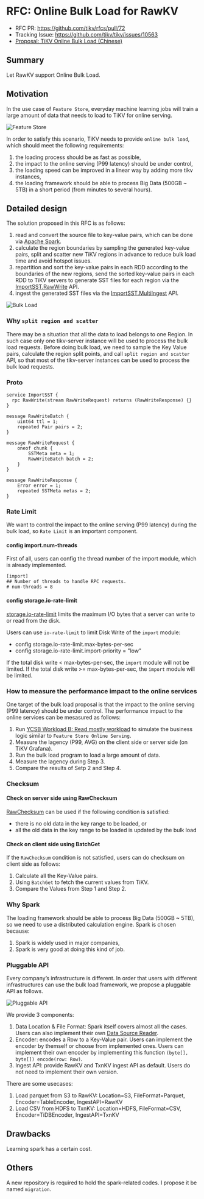 # RFC: Online Bulk Load for RawKV

- RFC PR: https://github.com/tikv/rfcs/pull/72
- Tracking Issue: https://github.com/tikv/tikv/issues/10563
- [Proposal: TiKV Online Bulk Load (Chinese)](https://docs.google.com/document/d/1JggGwmOIMqinz_Q7QkIDHzwS--K_BgJopaxrB8Pzpaw/edit#)

## Summary

Let RawKV support Online Bulk Load.

## Motivation

In the use case of `Feature Store`, everyday machine learning jobs will train a
large amount of data that needs to load to TiKV for online serving.

![Feature Store](../media/feature-store-tikv.png)

In order to satisfy this scenario, TiKV needs to provide `online bulk load`,
which should meet the following requirements:

1. the loading process should be as fast as possible,
2. the impact to the online serving (P99 latency) should be under control,
3. the loading speed can be improved in a linear way by adding more tikv instances,
4. the loading framework should be able to process Big Data (500GB ~ 5TB) in a short period (from minutes to several hours).

## Detailed design

The solution proposed in this RFC is as follows:

1. read and convert the source file to key-value pairs, which can be done via [Apache Spark](https://spark.apache.org/).
2. calculate the region boundaries by sampling the generated key-value pairs, split and scatter new TiKV regions in advance to reduce bulk load time and avoid hotspot issues.
3. repartition and sort the key-value pairs in each RDD according to the boundaries of the new regions, send the sorted key-value pairs in each RDD to TiKV servers to generate SST files for each region via the [ImportSST.RawWrite](#proto) API.
4. ingest the generated SST files via the [ImportSST.MultiIngest](https://github.com/pingcap/kvproto/blob/release-5.0/proto/import_sstpb.proto#L53) API.

![Bulk Load](../media/bulk-load.png)

###  Why `split region and scatter`

There may be a situation that all the data to load belongs to one Region. In such case only one tikv-server instance will be used to process the bulk load requests. Before doing bulk load, we need to sample the Key Value pairs, calculate the region split points, and call `split region and scatter` API, so that most of the tikv-server instances can be used to process the bulk load requests.

### Proto

```
service ImportSST {
  rpc RawWrite(stream RawWriteRequest) returns (RawWriteResponse) {}
}

message RawWriteBatch {
    uint64 ttl = 1;
    repeated Pair pairs = 2;
}

message RawWriteRequest {
    oneof chunk {
        SSTMeta meta = 1;
        RawWriteBatch batch = 2;
    }
}

message RawWriteResponse {
    Error error = 1;
    repeated SSTMeta metas = 2;
}
```

### Rate Limit

We want to control the impact to the online serving (P99 latency) during the bulk load, so `Rate Limit` is an important component.

#### config import.num-threads

First of all, users can config the thread number of the import module, which is already implemented.

```
[import]
## Number of threads to handle RPC requests.
# num-threads = 8
```

#### config storage.io-rate-limit

[storage.io-rate-limit](https://docs.pingcap.com/tidb/stable/tikv-configuration-file#storageio-rate-limit) limits the maximum I/O bytes that a server can write to or read from the disk.

Users can use `io-rate-limit` to limit Disk Write of the `import` module:

- config storage.io-rate-limit.max-bytes-per-sec
- config storage.io-rate-limit.import-priority = "low"


If the total disk write < max-bytes-per-sec, the `import` module will not be limited.
If the total disk write >= max-bytes-per-sec, the `import` module will be limited.


### How to measure the performance impact to the online services

One target of the bulk load proposal is that the impact to the online serving (P99 latency) should be under control. The performance impact to the online services can be mesasured as follows:

1. Run [YCSB Workload B: Read mostly workload](https://tikv.org/docs/5.1/deploy/performance/instructions/#step-3-run-a-ycsb-workload) to simulate the business logic similar to `Feature Store Online Serving`.
2. Measure the lagency (P99, AVG) on the client side or server side (on TiKV Grafana).
3. Run the bulk load program to load a large amount of data.
4. Measure the lagency during Step 3.
5. Compare the results of Setp 2 and Step 4.

### Checksum

#### Check on server side using RawChecksum

[RawChecksum](https://github.com/pingcap/kvproto/blob/317f69fb54b44619271df82ec163764032184a85/proto/tikvpb.proto#L54) can be used if the following condition is satisfied:

- there is no old data in the key range to be loaded, or
- all the old data in the key range to be loaded is updated by the bulk load

#### Check on client side using BatchGet

If the `RawChecksum` condition is not satisfied, users can do checksum on client side as follows:

1. Calculate all the Key-Value pairs.
2. Using `BatchGet` to fetch the current values from TiKV.
3. Compare the Values from Step 1 and Step 2.

### Why Spark

The loading framework should be able to process Big Data (500GB ~ 5TB), so we need to use a distributed calculation engine. Spark is chosen because:

1. Spark is widely used in major companies,
2. Spark is very good at doing this kind of job.

### Pluggable API

Every company’s infrastructure is different. In order that users with different infrastructures can use the bulk load framework, we propose a pluggable API as follows.

![Pluggable API](../media/bulk-load-pluggable-api.png)

We provide 3 components:

1. Data Location & File Format: Spark itself covers almost all the cases. Users can also implement their own [Data Source Reader](https://spark.apache.org/docs/2.3.0/api/java/index.html?org/apache/spark/sql/sources/v2/DataSourceV2.html).
2. Encoder: encodes a Row to a Key-Value pair. Users can implement the encoder by themself or choose from implemented ones. Users can implement their own encoder by implementing this function `(byte[], byte[]) encode(row: Row)`.
3. Ingest API: provide RawKV and TxnKV ingest API as default. Users do not need to implement their own version.

There are some usecases:

1. Load parquet from S3 to RawKV: Location=S3, FileFormat=Parquet, Encoder=TableEncoder, IngestAPI=RawKV
2. Load CSV from HDFS to TxnKV: Location=HDFS, FileFormat=CSV, Encoder=TiDBEncoder, IngestAPI=TxnKV

## Drawbacks

Learning spark has a certain cost.

## Others

A new repository is required to hold the spark-related codes. I propose it be named `migration`.
